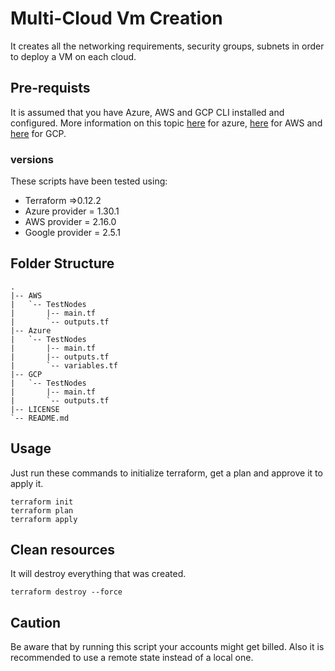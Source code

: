 # Multi-Cloud Vm Creation

It creates all the networking requirements, security groups, subnets in order to deploy a VM on each cloud.

## Pre-requists

It is assumed that you have Azure, AWS and GCP CLI installed and configured.
More information on this topic [here](https://docs.microsoft.com/en-us/azure/terraform/terraform-overview) for azure,
[here](https://docs.aws.amazon.com/cli/latest/userguide/cli-chap-install.html) for AWS and [here](https://cloud.google.com/sdk/docs/) for GCP.

### versions
These scripts have been tested using:
* Terraform =>0.12.2
* Azure provider = 1.30.1
* AWS provider = 2.16.0
* Google provider = 2.5.1

## Folder Structure
```
.
|-- AWS
|   `-- TestNodes
|       |-- main.tf
|       `-- outputs.tf
|-- Azure
|   `-- TestNodes
|       |-- main.tf
|       |-- outputs.tf
|       `-- variables.tf
|-- GCP
|   `-- TestNodes
|       |-- main.tf
|       `-- outputs.tf
|-- LICENSE
`-- README.md
```
## Usage
Just run these commands to initialize terraform, get a plan and approve it to apply it.

```
terraform init
terraform plan
terraform apply
```

## Clean resources
It will destroy everything that was created.
```
terraform destroy --force
```

## Caution
Be aware that by running this script your accounts might get billed.
Also it is recommended to use a remote state instead of a local one.